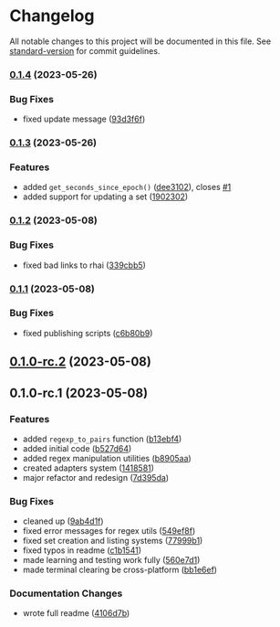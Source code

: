 # Changelog

All notable changes to this project will be documented in this file. See [standard-version](https://github.com/conventional-changelog/standard-version) for commit guidelines.

### [0.1.4](https://github.com/arctic-hen7/forne/compare/v0.1.3...v0.1.4) (2023-05-26)


### Bug Fixes

* fixed update message ([93d3f6f](https://github.com/arctic-hen7/forne/commit/93d3f6fa706779d1f90b0e5ce65c43c7691bf9b4))

### [0.1.3](https://github.com/arctic-hen7/forne/compare/v0.1.2...v0.1.3) (2023-05-26)


### Features

* added `get_seconds_since_epoch()` ([dee3102](https://github.com/arctic-hen7/forne/commit/dee31024f0421ca9f0bb041037af902fb40b81c6)), closes [#1](https://github.com/arctic-hen7/forne/issues/1)
* added support for updating a set ([1902302](https://github.com/arctic-hen7/forne/commit/19023024d4f72c6618675457beaf541f9cb900aa))

### [0.1.2](https://github.com/arctic-hen7/forne/compare/v0.1.1...v0.1.2) (2023-05-08)


### Bug Fixes

* fixed bad links to rhai ([339cbb5](https://github.com/arctic-hen7/forne/commit/339cbb5b3bd9505f7188e9d101d0cb4b7052b097))

### [0.1.1](https://github.com/arctic-hen7/forne/compare/v0.1.0-rc.2...v0.1.1) (2023-05-08)


### Bug Fixes

* fixed publishing scripts ([c6b80b9](https://github.com/arctic-hen7/forne/commit/c6b80b90719df5b868c541b4fcd4166d188009f9))

## [0.1.0-rc.2](https://github.com/arctic-hen7/forne/compare/v0.1.0-rc.1...v0.1.0-rc.2) (2023-05-08)

## 0.1.0-rc.1 (2023-05-08)


### Features

* added `regexp_to_pairs` function ([b13ebf4](https://github.com/arctic-hen7/forne/commit/b13ebf4e3e2724f065a47cc5cfc79f357fef78ae))
* added initial code ([b527d64](https://github.com/arctic-hen7/forne/commit/b527d6422c13b2e6c3eab28ece66f12f327ffa30))
* added regex manipulation utilities ([b8905aa](https://github.com/arctic-hen7/forne/commit/b8905aa6c5ffcf2e14f1209219a334d1fa7e9336))
* created adapters system ([1418581](https://github.com/arctic-hen7/forne/commit/1418581f18ba766e9d4e3f99fd542cfefbb96421))
* major refactor and redesign ([7d395da](https://github.com/arctic-hen7/forne/commit/7d395da0d94c417479fae1fdc52ffe93a4c571d4))


### Bug Fixes

* cleaned up ([9ab4d1f](https://github.com/arctic-hen7/forne/commit/9ab4d1fe198a2274ee65cbeebe84a813f960be48))
* fixed error messages for regex utils ([549ef8f](https://github.com/arctic-hen7/forne/commit/549ef8fd6427b99b13244982bb02e73d8503e651))
* fixed set creation and listing systems ([77999b1](https://github.com/arctic-hen7/forne/commit/77999b1658c09b4a88d2c907c02f45973d849657))
* fixed typos in readme ([c1b1541](https://github.com/arctic-hen7/forne/commit/c1b15415be3e82e0f290852480b95538ad81fa51))
* made learning and testing work fully ([560e7d1](https://github.com/arctic-hen7/forne/commit/560e7d14e08997ddedbe802a60ec41b84361b455))
* made terminal clearing be cross-platform ([bb1e6ef](https://github.com/arctic-hen7/forne/commit/bb1e6ef4dd43b3d1cdd903384095dd2279b7f6f8))


### Documentation Changes

* wrote full readme ([4106d7b](https://github.com/arctic-hen7/forne/commit/4106d7b68c6f54c89369fe5c5657bc1247703e3c))
